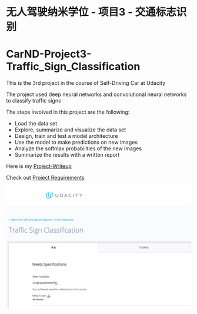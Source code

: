 # 无人驾驶纳米学位 - 项目3 - 交通标志识别
# CarND-Project3-Traffic_Sign_Classification

[//]: # (Image References)

[image]: ./Pass-certificate.png 

This is the 3rd project in the course of Self-Driving Car at Udacity

The project used deep neural networks and convolutional neural networks to classify traffic signs

The steps involved in this project are the following:
* Load the data set
* Explore, summarize and visualize the data set
* Design, train and test a model architecture
* Use the model to make predictions on new images
* Analyze the softmax probabilities of the new images
* Summarize the results with a written report

 Here is my [Project-Writeup](./Project-Writeup.md)
 
 Check out  [Project Requirements](./Project-README.md)
 
 ![alt text][image]
